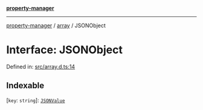 [**property-manager**](../../README.md)

***

[property-manager](../../modules.md) / [array](../README.md) / JSONObject

# Interface: JSONObject

Defined in: [src/array.d.ts:14](https://github.com/snowyu/property-manager.js/blob/0a9d329d6dc8235fcbd7381e69042a60653674b6/src/array.d.ts#L14)

## Indexable

\[`key`: `string`\]: [`JSONValue`](../type-aliases/JSONValue.md)
